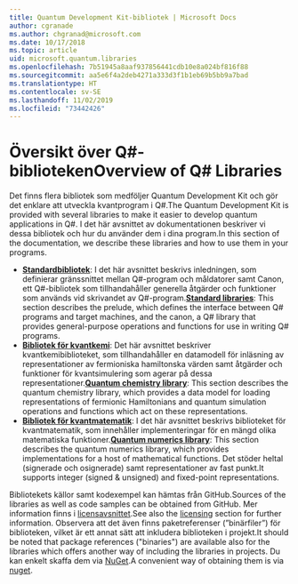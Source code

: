 ```yaml
---
title: Quantum Development Kit-bibliotek | Microsoft Docs
author: cgranade
ms.author: chgranad@microsoft.com
ms.date: 10/17/2018
ms.topic: article
uid: microsoft.quantum.libraries
ms.openlocfilehash: 7b51945a8aaf937856441cdb10e8a024bf816f88
ms.sourcegitcommit: aa5e6f4a2deb4271a333d3f1b1eb69b5bb9a7bad
ms.translationtype: HT
ms.contentlocale: sv-SE
ms.lasthandoff: 11/02/2019
ms.locfileid: "73442426"
---
```

# <a name="overview-of-q-libraries"></a><span data-ttu-id="e53d9-102">Översikt över Q#-biblioteken</span><span class="sxs-lookup"><span data-stu-id="e53d9-102">Overview of Q# Libraries</span></span>
<span data-ttu-id="e53d9-103">Det finns flera bibliotek som medföljer Quantum Development Kit och gör det enklare att utveckla kvantprogram i Q#.</span><span class="sxs-lookup"><span data-stu-id="e53d9-103">The Quantum Development Kit is provided with several libraries to make it easier to develop quantum applications in Q#.</span></span>
<span data-ttu-id="e53d9-104">I det här avsnittet av dokumentationen beskriver vi dessa bibliotek och hur du använder dem i dina program.</span><span class="sxs-lookup"><span data-stu-id="e53d9-104">In this section of the documentation, we describe these libraries and how to use them in your programs.</span></span>

- <span data-ttu-id="e53d9-105">[**Standardbibliotek**](xref:microsoft.quantum.libraries.standard.intro): I det här avsnittet beskrivs inledningen, som definierar gränssnittet mellan Q#-program och måldatorer samt Canon, ett Q#-bibliotek som tillhandahåller generella åtgärder och funktioner som används vid skrivandet av Q#-program.</span><span class="sxs-lookup"><span data-stu-id="e53d9-105">[**Standard libraries**](xref:microsoft.quantum.libraries.standard.intro): This section describes the prelude, which defines the interface between Q# programs and target machines, and the canon, a Q# library that provides general-purpose operations and functions for use in writing Q# programs.</span></span>
- <span data-ttu-id="e53d9-106">[**Bibliotek för kvantkemi**](xref:microsoft.quantum.chemistry.concepts.intro): Det här avsnittet beskriver kvantkemibiblioteket, som tillhandahåller en datamodell för inläsning av representationer av fermioniska hamiltonska värden samt åtgärder och funktioner för kvantsimulering som agerar på dessa representationer.</span><span class="sxs-lookup"><span data-stu-id="e53d9-106">[**Quantum chemistry library**](xref:microsoft.quantum.chemistry.concepts.intro): This section describes the quantum chemistry library, which provides a data model for loading representations of fermionic Hamiltonians and quantum simulation operations and functions which act on these representations.</span></span>
- <span data-ttu-id="e53d9-107">[**Bibliotek för kvantmatematik**](xref:microsoft.quantum.numerics.intro): I det här avsnittet beskrivs biblioteket för kvantmatematik, som innehåller implementeringar för en mängd olika matematiska funktioner.</span><span class="sxs-lookup"><span data-stu-id="e53d9-107">[**Quantum numerics library**](xref:microsoft.quantum.numerics.intro): This section describes the quantum numerics library, which provides implementations for a host of mathematical functions.</span></span> <span data-ttu-id="e53d9-108">Det stöder heltal (signerade och osignerade) samt representationer av fast punkt.</span><span class="sxs-lookup"><span data-stu-id="e53d9-108">It supports integer (signed & unsigned) and fixed-point representations.</span></span>

<span data-ttu-id="e53d9-109">Bibliotekets källor samt kodexempel kan hämtas från GitHub.</span><span class="sxs-lookup"><span data-stu-id="e53d9-109">Sources of the libraries as well as code samples can be obtained from GitHub.</span></span> <span data-ttu-id="e53d9-110">Mer information finns i [licensavsnittet](xref:microsoft.quantum.libraries.licensing).</span><span class="sxs-lookup"><span data-stu-id="e53d9-110">See also the [licensing](xref:microsoft.quantum.libraries.licensing) section for further information.</span></span> <span data-ttu-id="e53d9-111">Observera att det även finns paketreferenser (”binärfiler”) för biblioteken, vilket är ett annat sätt att inkludera biblioteken i projekt.</span><span class="sxs-lookup"><span data-stu-id="e53d9-111">It should be noted that package references ("binaries") are available also for the libraries which offers another way of including the libraries in projects.</span></span> <span data-ttu-id="e53d9-112">Du kan enkelt skaffa dem via [NuGet](https://nuget.org).</span><span class="sxs-lookup"><span data-stu-id="e53d9-112">A convenient way of obtaining them is via [nuget](https://nuget.org).</span></span>  